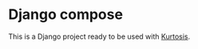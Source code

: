 # Django compose

This is a Django project ready to be used with [Kurtosis](https://github.com/kurtosis-tech/kurtosis/).
